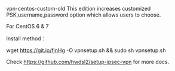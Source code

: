 vpn-centos-custom-old
This edition increases customized PSK,username,password option which allows users to choose.

For CentOS 6 & 7

Install method：

wget https://git.io/fjnHg -O vpnsetup.sh && sudo sh vpnsetup.sh

Check https://github.com/hwdsl2/setup-ipsec-vpn for more docs.
